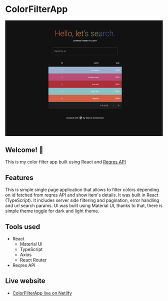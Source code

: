 # ColorFilterApp

![Design preview of the app](./preview.png)

## Welcome! 👋

This is my color filter app built using React and [ Reqres API](https://reqres.in/)

## Features

This is simple single page application that allows to filter colors depending on id fetched from reqres API and show item's details. It was built in React (TypeScript).
It includes server side filtering and pagination, error handling and url search params. 
UI was built using Material UI, thanks to that, there is simple theme toggle for dark and light theme. 

## Tools used

- React
  - Material UI
  - TypeScript
  - Axios
  - React Router
- Reqres API

## Live website

- [ColorFilterApp live on Netlify](https://cerulean-croquembouche-a38916.netlify.app/)
